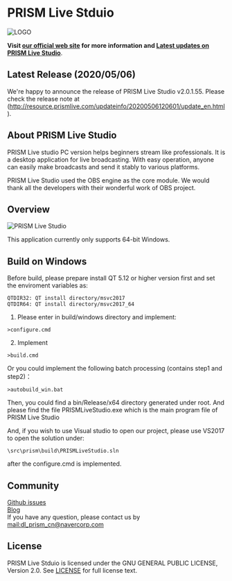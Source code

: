 # PRISM Live Stduio
![LOGO](http://resource.prismlive.com/202004011244/1585712652.png)

**Visit [our official web site](http://prismlive.com) for more information and [Latest updates on PRISM Live Studio](http://prismlive.com/ko_kr/pcapp/)**.

## Latest Release (2020/05/06)

We're happy to announce the release of PRISM Live Studio v2.0.1.55.
Please check the release note at (http://resource.prismlive.com/updateinfo/20200506120601/update_en.html).

## About PRISM Live Studio
PRISM Live studio PC version helps beginners stream like professionals. It is a desktop application for live broadcasting.
With easy operation, anyone can easily make broadcasts and send it stably to various platforms.

PRISM Live Studio used the OBS engine as the core module. We would thank all the developers with their wonderful work of OBS project.

## Overview
![PRISM Live Studio](http://resource.prismlive.com/202004011242/1585712498.png)

This application currently only supports 64-bit Windows.

## Build on Windows
Before build, please prepare install QT 5.12 or higher version first and set the enviroment variables as:
```
QTDIR32: QT install directory/msvc2017
QTDIR64: QT install directory/msvc2017_64
```

1. Please enter in build/windows directory and implement:
```
>configure.cmd
```

2. Implement
```
>build.cmd
```

Or you could implement the following batch processing (contains step1 and step2)：
```
>autobuild_win.bat
```

Then, you could find a bin/Release/x64 directory generated under root.
And please find the file PRISMLiveStudio.exe
which is the main program file of PRISM Live Studio

And, if you wish to use Visual studio to open our project, please use VS2017 to open the solution under:
```
\src\prism\build\PRISMLiveStudio.sln
```
after the configure.cmd is implemented.
 
## Community

[Github issues](https://github.com/naver/prismlivestudio/issues)  
[Blog](https://blog.naver.com/prismlivestudio)  
If you have any question, please contact us by [mail:dl_prism_cn@navercorp.com](mailto://dl_prism_cn@navercorp.com)

## License
PRISM Live Stduio is licensed under the GNU GENERAL PUBLIC LICENSE, Version 2.0.
See [LICENSE](COPYING) for full license text.
